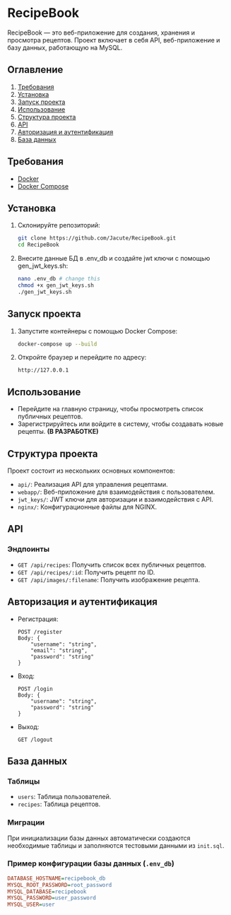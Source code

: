 # RecipeBook

RecipeBook — это веб-приложение для создания, хранения и просмотра рецептов. Проект включает в себя API, веб-приложение и базу данных, работающую на MySQL.

## Оглавление

1. [Требования](#требования)
2. [Установка](#установка)
3. [Запуск проекта](#запуск-проекта)
4. [Использование](#использование)
5. [Структура проекта](#структура-проекта)
6. [API](#api)
7. [Авторизация и аутентификация](#авторизация-и-аутентификация)
8. [База данных](#база-данных)

## Требования

- [Docker](https://www.docker.com/)
- [Docker Compose](https://docs.docker.com/compose/)

## Установка

1. Склонируйте репозиторий:
    ```bash
   git clone https://github.com/Jacute/RecipeBook.git
   cd RecipeBook
   ```

2. Внесите данные БД в .env_db и создайте jwt ключи с помощью gen_jwt_keys.sh:

   ```bash
   nano .env_db # change this
   chmod +x gen_jwt_keys.sh
   ./gen_jwt_keys.sh
   ```

## Запуск проекта

1. Запустите контейнеры с помощью Docker Compose:
   ```bash
   docker-compose up --build
   ```

2. Откройте браузер и перейдите по адресу:
   ```http
   http://127.0.0.1
   ```

## Использование

- Перейдите на главную страницу, чтобы просмотреть список публичных рецептов.
- Зарегистрируйтесь или войдите в систему, чтобы создавать новые рецепты. **(В РАЗРАБОТКЕ)**

## Структура проекта

Проект состоит из нескольких основных компонентов:

- `api/`: Реализация API для управления рецептами.
- `webapp/`: Веб-приложение для взаимодействия с пользователем.
- `jwt_keys/`: JWT ключи для авторизации и взаимодействия с API.
- `nginx/`: Конфигурационные файлы для NGINX.

## API

### Эндпоинты

- `GET /api/recipes`: Получить список всех публичных рецептов.
- `GET /api/recipes/:id`: Получить рецепт по ID.
- `GET /api/images/:filename`: Получить изображение рецепта.

## Авторизация и аутентификация

- Регистрация:
  ```http
  POST /register
  Body: {
      "username": "string",
      "email": "string",
      "password": "string"
  }
  ```

- Вход:
  ```http
  POST /login
  Body: {
      "username": "string",
      "password": "string"
  }
  ```

- Выход:
  ```http
  GET /logout
  ```

## База данных

### Таблицы

- `users`: Таблица пользователей.
- `recipes`: Таблица рецептов.

### Миграции

При инициализации базы данных автоматически создаются необходимые таблицы и заполняются тестовыми данными из `init.sql`.

### Пример конфигурации базы данных (`.env_db`)

```ini
DATABASE_HOSTNAME=recipebook_db
MYSQL_ROOT_PASSWORD=root_password
MYSQL_DATABASE=recipebook
MYSQL_PASSWORD=user_password
MYSQL_USER=user

```
